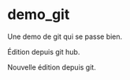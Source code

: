 # demo_git
Une demo de git qui se passe bien.

Édition depuis git hub.

Nouvelle édition depuis git.
